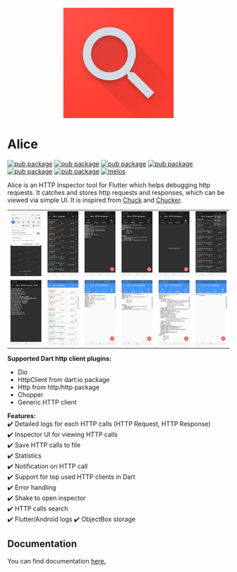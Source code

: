 <p align="center">
<img src="https://raw.githubusercontent.com/jhomlala/alice/master/packages/alice/media/logo.png" width="250px">
</p>

# Alice

[![pub package](https://img.shields.io/pub/v/alice.svg)](https://pub.dartlang.org/packages/alice)
[![pub package](https://img.shields.io/pub/v/alice_dio.svg)](https://pub.dartlang.org/packages/alice_dio)
[![pub package](https://img.shields.io/pub/v/alice_chopper.svg)](https://pub.dartlang.org/packages/alice_chopper)
[![pub package](https://img.shields.io/pub/v/alice_http.svg)](https://pub.dartlang.org/packages/alice_http)
[![pub package](https://img.shields.io/pub/v/alice_http_client.svg)](https://pub.dartlang.org/packages/alice_http_client)
[![pub package](https://img.shields.io/badge/platform-flutter-blue.svg)](https://github.com/jhomlala/alice)
[![melos](https://img.shields.io/badge/maintained%20with-melos-f700ff.svg?style=flat-square)](https://github.com/invertase/melos)

Alice is an HTTP Inspector tool for Flutter which helps debugging http requests. It catches and stores http requests and responses, which can be viewed via simple UI. It is inspired from [Chuck](https://github.com/jgilfelt/chuck) and [Chucker](https://github.com/ChuckerTeam/chucker).

<table>
  <tr>
    <td>
		<img width="250px" src="https://raw.githubusercontent.com/jhomlala/alice/master/packages/alice/media/1.png">
    </td>
    <td>
       <img width="250px" src="https://raw.githubusercontent.com/jhomlala/alice/master/packages/alice/media/2.png">
    </td>
    <td>
       <img width="250px" src="https://raw.githubusercontent.com/jhomlala/alice/master/packages/alice/media/3.png">
    </td>
    <td>
       <img width="250px" src="https://raw.githubusercontent.com/jhomlala/alice/master/packages/alice/media/4.png">
    </td>
     <td>
       <img width="250px" src="https://raw.githubusercontent.com/jhomlala/alice/master/packages/alice/media/5.png">
    </td>
    <td>
       <img width="250px" src="https://raw.githubusercontent.com/jhomlala/alice/master/packages/alice/media/6.png">
    </td>
  </tr>
  <tr>
    <td>
	<img width="250px" src="https://raw.githubusercontent.com/jhomlala/alice/master/packages/alice/media/7.png">
    </td>
    <td>
       <img width="250px" src="https://raw.githubusercontent.com/jhomlala/alice/master/packages/alice/media/8.png">
    </td>
    <td>
       <img width="250px" src="https://raw.githubusercontent.com/jhomlala/alice/master/packages/alice/media/9.png">
    </td>
    <td>
       <img width="250px" src="https://raw.githubusercontent.com/jhomlala/alice/master/packages/alice/media/10.png">
    </td>
    <td>
       <img width="250px" src="https://raw.githubusercontent.com/jhomlala/alice/master/packages/alice/media/11.png">
    </td>
     <td>
       <img width="250px" src="https://raw.githubusercontent.com/jhomlala/alice/master/packages/alice/media/12.png">
    </td>
  </tr>

</table>

**Supported Dart http client plugins:**

- Dio
- HttpClient from dart:io package
- Http from http/http package
- Chopper
- Generic HTTP client

**Features:**  
✔️ Detailed logs for each HTTP calls (HTTP Request, HTTP Response)  
✔️ Inspector UI for viewing HTTP calls  
✔️ Save HTTP calls to file  
✔️ Statistics  
✔️ Notification on HTTP call  
✔️ Support for top used HTTP clients in Dart  
✔️ Error handling  
✔️ Shake to open inspector  
✔️ HTTP calls search  
✔️ Flutter/Android logs
✔️ ObjectBox storage


## Documentation
You can find documentation [here.](https://jhomlala.github.io/alice/)